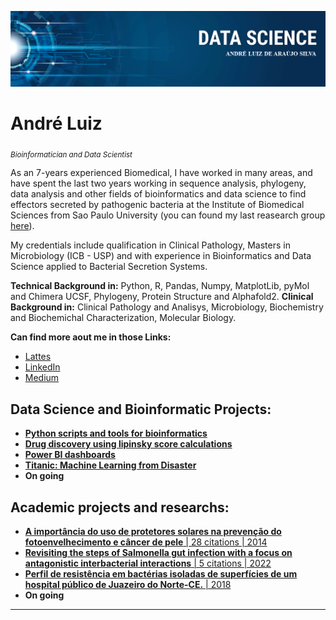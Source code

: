 <p align="center">
  <img src="portfolio_banner2.png" >
</p>

# André Luiz
<sub>*Bioinformatician and Data Scientist*</sub>

As an 7-years experienced Biomedical, I have worked in many areas, and have spent the last two years working in sequence analysis, phylogeny, data analysis and other fields of bioinformatics and data science to find effectors secreted by pathogenic bacteria at the Institute of Biomedical Sciences from Sao Paulo University (you can found my last reasearch group [here](https://bayersantoslab.com/people/)).

My credentials include qualification in Clinical Pathology, Masters in Microbiology (ICB - USP) and with experience in Bioinformatics and Data Science applied to Bacterial Secretion Systems.

**Technical Background in:** Python, R, Pandas, Numpy, MatplotLib, pyMol and Chimera UCSF, Phylogeny, Protein Structure and Alphafold2.
**Clinical Background in:** Clinical Pathology and Analisys, Microbiology, Biochemistry and Biochemichal Characterization, Molecular Biology.

**Can find more aout me in those Links:**
* [Lattes](http://lattes.cnpq.br/9443464044488806)
* [LinkedIn](https://www.linkedin.com/in/andreluiz3)
* [Medium](https://medium.com/@silva.ala82)

## Data Science and Bioinformatic Projects:

* [**Python scripts and tools for bioinformatics**](https://github.com/andreluiz901/bioinfo-python)
* [**Drug discovery using lipinsky score calculations**](https://github.com/andreluiz901/bioinfo_datascience_and_analysis/blob/main/datacollect_and_process_for_lipinski_score.ipynb)
* [**Power BI dashboards**](https://github.com/andreluiz901/power_bi/blob/main/README.md)
* [**Titanic: Machine Learning from Disaster**](https://github.com/andreluiz901/bioinfo_datascience_and_analysis/blob/main/titanic_ML_part1.ipynb)
* **On going**

## Academic projects and researchs:

* [**A importância do uso de protetores solares na prevenção do fotoenvelhecimento e câncer de pele** | 28 citations | 2014](https://interfaces.unileao.edu.br/index.php/revista-interfaces/article/view/257)
* [**Revisiting the steps of Salmonella gut infection with a focus on antagonistic interbacterial interactions** | 5 citations | 2022](https://interfaces.unileao.edu.br/index.php/revista-interfaces/article/view/257)
* [**Perfil de resistência em bactérias isoladas de superfícies de um hospital público de Juazeiro do Norte-CE.** | 2018](https://periodicos.ufsm.br/revistasaude/article/view/27335)
* **On going**

---
